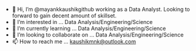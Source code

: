 - 👋 Hi, I’m @mayankkaushikgithub working as a Data Analyst. Looking to forward to gain decent amount of skillset.
- 👀 I’m interested in ... Data Analysis/Engineering/Science
- 🌱 I’m currently learning ... Data Analysis/Engineering/Science
- 💞️ I’m looking to collaborate on ... Data Analysis/Engineering/Science
- 📫 How to reach me ... kaushikmnk@outlook.com

<!---
mayankkaushikgithub/mayankkaushikgithub is a ✨ special ✨ repository because its `README.md` (this file) appears on your GitHub profile.
You can click the Preview link to take a look at your changes.
--->
